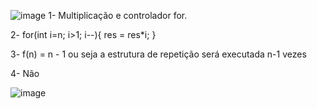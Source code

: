 ![image](https://user-images.githubusercontent.com/54037849/195617029-6cd63789-2db2-41e8-acf8-5d723762861b.png)
1- Multiplicação e controlador for.

2- for(int i=n; i>1; i--){
res = res*i;
}

3- f(n) = n - 1 ou seja a estrutura de repetição será executada n-1 vezes

4- Não


![image](https://user-images.githubusercontent.com/54037849/195618394-8fa999d4-dbb1-4f21-97d7-8b1c014f56ed.png)
